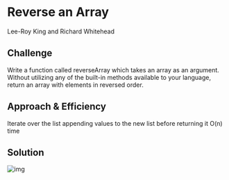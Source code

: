 # Reverse an Array
Lee-Roy King and Richard Whitehead


## Challenge

Write a function called reverseArray which takes an array as an argument. Without utilizing any of the built-in methods available to your language, return an array with elements in reversed order.

## Approach & Efficiency
Iterate over the list appending values to the new list before returning it O(n) time

## Solution
![img](./code_chall1.png)

